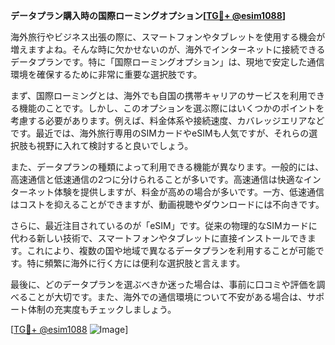 **データプラン購入時の国際ローミングオプション[[TG💪+ @esim1088](https://t.me/s/esim1088)]**

海外旅行やビジネス出張の際に、スマートフォンやタブレットを使用する機会が増えますよね。そんな時に欠かせないのが、海外でインターネットに接続できるデータプランです。特に「国際ローミングオプション」は、現地で安定した通信環境を確保するために非常に重要な選択肢です。

まず、国際ローミングとは、海外でも自国の携帯キャリアのサービスを利用できる機能のことです。しかし、このオプションを選ぶ際にはいくつかのポイントを考慮する必要があります。例えば、料金体系や接続速度、カバレッジエリアなどです。最近では、海外旅行専用のSIMカードやeSIMも人気ですが、それらの選択肢も視野に入れて検討すると良いでしょう。

また、データプランの種類によって利用できる機能が異なります。一般的には、高速通信と低速通信の2つに分けられることが多いです。高速通信は快適なインターネット体験を提供しますが、料金が高めの場合が多いです。一方、低速通信はコストを抑えることができますが、動画視聴やダウンロードには不向きです。

さらに、最近注目されているのが「eSIM」です。従来の物理的なSIMカードに代わる新しい技術で、スマートフォンやタブレットに直接インストールできます。これにより、複数の国や地域で異なるデータプランを利用することが可能です。特に頻繁に海外に行く方には便利な選択肢と言えます。

最後に、どのデータプランを選ぶべきか迷った場合は、事前に口コミや評価を調べることが大切です。また、海外での通信環境について不安がある場合は、サポート体制の充実度もチェックしましょう。

[[TG💪+ @esim1088](https://t.me/s/esim1088) ![Image](https://i.postimg.cc/Y0z9fWf4/image.png)]